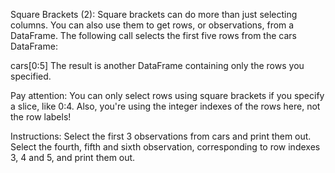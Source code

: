 Square Brackets (2):
Square brackets can do more than just selecting columns. You can also use them to get rows, or observations, from a DataFrame. The following call selects the first five rows from the cars DataFrame:

cars[0:5]
The result is another DataFrame containing only the rows you specified.

Pay attention: You can only select rows using square brackets if you specify a slice, like 0:4. Also, you're using the integer indexes of the rows here, not the row labels!

Instructions:
Select the first 3 observations from cars and print them out.
Select the fourth, fifth and sixth observation, corresponding to row indexes 3, 4 and 5, and print them out.